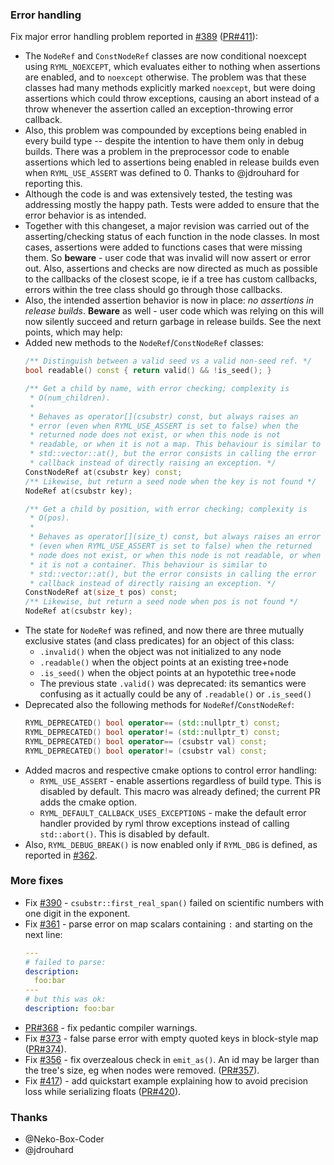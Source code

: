 ### Error handling

Fix major error handling problem reported in [#389](https://github.com/biojppm/rapidyaml/issues/389) ([PR#411](https://github.com/biojppm/rapidyaml/pull/411)):

  - The `NodeRef` and `ConstNodeRef` classes are now conditional noexcept using `RYML_NOEXCEPT`, which evaluates either to nothing when assertions are enabled, and to `noexcept` otherwise. The problem was that these classes had many methods explicitly marked `noexcept`, but were doing assertions which could throw exceptions, causing an abort instead of a throw whenever the assertion called an exception-throwing error callback.
  - Also, this problem was compounded by exceptions being enabled in every build type -- despite the intention to have them only in debug builds. There was a problem in the preprocessor code to enable assertions which led to assertions being enabled in release builds even when `RYML_USE_ASSERT` was defined to 0. Thanks to @jdrouhard for reporting this.
  - Although the code is and was extensively tested, the testing was addressing mostly the happy path. Tests were added to ensure that the error behavior is as intended.
  - Together with this changeset, a major revision was carried out of the asserting/checking status of each function in the node classes. In most cases, assertions were added to functions cases that were missing them. So **beware** - user code that was invalid will now assert or error out. Also, assertions and checks are now directed as much as possible to the callbacks of the closest scope, ie if a tree has custom callbacks, errors within the tree class should go through those callbacks.
  - Also, the intended assertion behavior is now in place: *no assertions in release builds*. **Beware** as well - user code which was relying on this will now silently succeed and return garbage in release builds. See the next points, which may help:
  - Added new methods to the `NodeRef`/`ConstNodeRef` classes:
    ```c++
    /** Distinguish between a valid seed vs a valid non-seed ref. */
    bool readable() const { return valid() && !is_seed(); }

    /** Get a child by name, with error checking; complexity is
     * O(num_children).
     *
     * Behaves as operator[](csubstr) const, but always raises an
     * error (even when RYML_USE_ASSERT is set to false) when the
     * returned node does not exist, or when this node is not
     * readable, or when it is not a map. This behaviour is similar to
     * std::vector::at(), but the error consists in calling the error
     * callback instead of directly raising an exception. */
    ConstNodeRef at(csubstr key) const;
    /** Likewise, but return a seed node when the key is not found */
    NodeRef at(csubstr key);

    /** Get a child by position, with error checking; complexity is
     * O(pos).
     *
     * Behaves as operator[](size_t) const, but always raises an error
     * (even when RYML_USE_ASSERT is set to false) when the returned
     * node does not exist, or when this node is not readable, or when
     * it is not a container. This behaviour is similar to
     * std::vector::at(), but the error consists in calling the error
     * callback instead of directly raising an exception. */
    ConstNodeRef at(size_t pos) const;
    /** Likewise, but return a seed node when pos is not found */
    NodeRef at(csubstr key);
    ```
  - The state for `NodeRef` was refined, and now there are three mutually exclusive states (and class predicates) for an object of this class:
    - `.invalid()` when the object was not initialized to any node
    - `.readable()` when the object points at an existing tree+node
    - `.is_seed()` when the object points at an hypotethic tree+node
    - The previous state `.valid()` was deprecated: its semantics were confusing as it actually could be any of `.readable()` or `.is_seed()`
  - Deprecated also the following methods for `NodeRef`/`ConstNodeRef`:
    ```c++
    RYML_DEPRECATED() bool operator== (std::nullptr_t) const;
    RYML_DEPRECATED() bool operator!= (std::nullptr_t) const;
    RYML_DEPRECATED() bool operator== (csubstr val) const;
    RYML_DEPRECATED() bool operator!= (csubstr val) const;
    ```
  - Added macros and respective cmake options to control error handling:
    - `RYML_USE_ASSERT` - enable assertions regardless of build type. This is disabled by default. This macro was already defined; the current PR adds the cmake option.
    - `RYML_DEFAULT_CALLBACK_USES_EXCEPTIONS` - make the default error handler provided by ryml throw exceptions instead of calling `std::abort()`. This is disabled by default.
  - Also, `RYML_DEBUG_BREAK()` is now enabled only if `RYML_DBG` is defined, as reported in [#362](https://github.com/biojppm/rapidyaml/issues/362).


### More fixes

- Fix [#390](https://github.com/biojppm/rapidyaml/pull/390) - `csubstr::first_real_span()` failed on scientific numbers with one digit in the exponent.
- Fix [#361](https://github.com/biojppm/rapidyaml/pull/361) - parse error on map scalars containing `:` and starting on the next line:
  ```yaml
  ---
  # failed to parse:
  description:
    foo:bar
  ---
  # but this was ok:
  description: foo:bar
  ```
- [PR#368](https://github.com/biojppm/rapidyaml/pull/368) - fix pedantic compiler warnings.
- Fix [#373](https://github.com/biojppm/rapidyaml/issues/373) - false parse error with empty quoted keys in block-style map ([PR#374](https://github.com/biojppm/rapidyaml/pull/374)).
- Fix [#356](https://github.com/biojppm/rapidyaml/issues/356) - fix overzealous check in `emit_as()`. An id may be larger than the tree's size, eg when nodes were removed. ([PR#357](https://github.com/biojppm/rapidyaml/pull/357)).
- Fix [#417](https://github.com/biojppm/rapidyaml/issues/417)) - add quickstart example explaining how to avoid precision loss while serializing floats ([PR#420](https://github.com/biojppm/rapidyaml/pull/420)).


### Thanks

- @Neko-Box-Coder
- @jdrouhard
